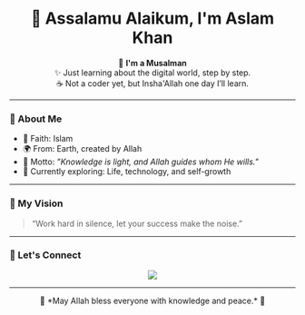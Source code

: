 <h1 align="center">👋 Assalamu Alaikum, I'm Aslam Khan</h1>

<p align="center">
  🌙 <b>I'm a Musalman</b><br>
  ✨ Just learning about the digital world, step by step.<br>
  ☕ Not a coder yet, but Insha'Allah one day I’ll learn.
</p>

---

### 🌼 About Me

- 🕌 Faith: Islam  
- 🌍 From: Earth, created by Allah  
- 💭 Motto: *"Knowledge is light, and Allah guides whom He wills."*  
- 🌱 Currently exploring: Life, technology, and self-growth  

---

### 💫 My Vision

> “Work hard in silence, let your success make the noise.”

---

### 🤝 Let's Connect

<p align="center">
  <a href="https://github.com/Aslam12225" target="_blank">
    <img src="https://img.shields.io/badge/GitHub-Profile-black?style=for-the-badge&logo=github" />
  </a>
</p>

---

<p align="center">
  📖 *May Allah bless everyone with knowledge and peace.* 🌙  
</p>
